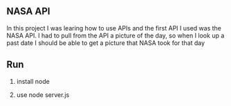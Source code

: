 ## NASA API

In this project I was learing how to use APIs and the first API I used was the NASA API.
I had to pull from the API a picture of the day, so when I look up a past date I should be able
to get a picture that NASA took for that day

## Run

1. install node

2. use node server.js
